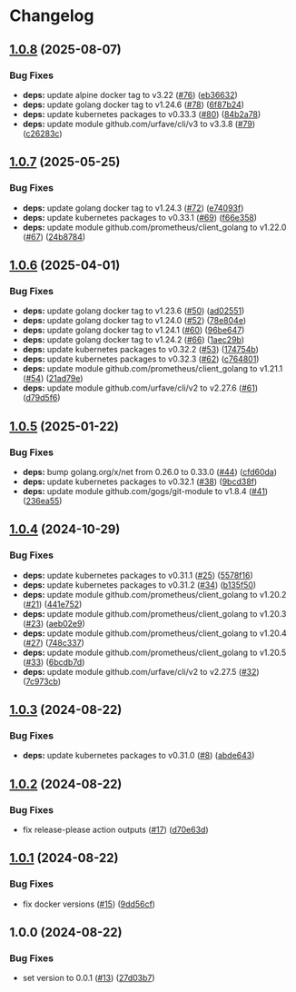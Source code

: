 # Changelog

## [1.0.8](https://github.com/jkrivas/k8s-ha-git-sync/compare/v1.0.7...v1.0.8) (2025-08-07)


### Bug Fixes

* **deps:** update alpine docker tag to v3.22 ([#76](https://github.com/jkrivas/k8s-ha-git-sync/issues/76)) ([eb36632](https://github.com/jkrivas/k8s-ha-git-sync/commit/eb36632378c8c09c0b7795b521e8bec02719150d))
* **deps:** update golang docker tag to v1.24.6 ([#78](https://github.com/jkrivas/k8s-ha-git-sync/issues/78)) ([6f87b24](https://github.com/jkrivas/k8s-ha-git-sync/commit/6f87b241983bad5a3317eab1164467c5a683cb7c))
* **deps:** update kubernetes packages to v0.33.3 ([#80](https://github.com/jkrivas/k8s-ha-git-sync/issues/80)) ([84b2a78](https://github.com/jkrivas/k8s-ha-git-sync/commit/84b2a78a690dfc28909a1d1c17f80b969ee30fe9))
* **deps:** update module github.com/urfave/cli/v3 to v3.3.8 ([#79](https://github.com/jkrivas/k8s-ha-git-sync/issues/79)) ([c26283c](https://github.com/jkrivas/k8s-ha-git-sync/commit/c26283c917dccbafedb37fe01b6ef6b1a0d4538b))

## [1.0.7](https://github.com/jkrivas/k8s-ha-git-sync/compare/v1.0.6...v1.0.7) (2025-05-25)


### Bug Fixes

* **deps:** update golang docker tag to v1.24.3 ([#72](https://github.com/jkrivas/k8s-ha-git-sync/issues/72)) ([e74093f](https://github.com/jkrivas/k8s-ha-git-sync/commit/e74093f55fa26bc76f2100223c606d9f5798a09a))
* **deps:** update kubernetes packages to v0.33.1 ([#69](https://github.com/jkrivas/k8s-ha-git-sync/issues/69)) ([f66e358](https://github.com/jkrivas/k8s-ha-git-sync/commit/f66e358aaad9db8c345dd38c618c3040ad41115a))
* **deps:** update module github.com/prometheus/client_golang to v1.22.0 ([#67](https://github.com/jkrivas/k8s-ha-git-sync/issues/67)) ([24b8784](https://github.com/jkrivas/k8s-ha-git-sync/commit/24b87845e93de48aa3061ffc8782bb6887365b01))

## [1.0.6](https://github.com/jkrivas/k8s-ha-git-sync/compare/v1.0.5...v1.0.6) (2025-04-01)


### Bug Fixes

* **deps:** update golang docker tag to v1.23.6 ([#50](https://github.com/jkrivas/k8s-ha-git-sync/issues/50)) ([ad02551](https://github.com/jkrivas/k8s-ha-git-sync/commit/ad02551619e4e6b9b48a550c15edf0997b1cd61d))
* **deps:** update golang docker tag to v1.24.0 ([#52](https://github.com/jkrivas/k8s-ha-git-sync/issues/52)) ([78e804e](https://github.com/jkrivas/k8s-ha-git-sync/commit/78e804ee4c4b23b3254a7d69c5da3f872e8de317))
* **deps:** update golang docker tag to v1.24.1 ([#60](https://github.com/jkrivas/k8s-ha-git-sync/issues/60)) ([96be647](https://github.com/jkrivas/k8s-ha-git-sync/commit/96be647e7c55b2185db397616eda84cc6e014b26))
* **deps:** update golang docker tag to v1.24.2 ([#66](https://github.com/jkrivas/k8s-ha-git-sync/issues/66)) ([1aec29b](https://github.com/jkrivas/k8s-ha-git-sync/commit/1aec29bf111edde53ed8e7400db01e6080806bcc))
* **deps:** update kubernetes packages to v0.32.2 ([#53](https://github.com/jkrivas/k8s-ha-git-sync/issues/53)) ([174754b](https://github.com/jkrivas/k8s-ha-git-sync/commit/174754bcddab650f837aeb355b4f4b07a21c2666))
* **deps:** update kubernetes packages to v0.32.3 ([#62](https://github.com/jkrivas/k8s-ha-git-sync/issues/62)) ([c764801](https://github.com/jkrivas/k8s-ha-git-sync/commit/c764801c1707259534e032dd9eaeaae6a31f614a))
* **deps:** update module github.com/prometheus/client_golang to v1.21.1 ([#54](https://github.com/jkrivas/k8s-ha-git-sync/issues/54)) ([21ad79e](https://github.com/jkrivas/k8s-ha-git-sync/commit/21ad79e4391727c4cb65bbe83c30ae40ad6be38a))
* **deps:** update module github.com/urfave/cli/v2 to v2.27.6 ([#61](https://github.com/jkrivas/k8s-ha-git-sync/issues/61)) ([d79d5f6](https://github.com/jkrivas/k8s-ha-git-sync/commit/d79d5f6eb69851fefe9062720d6f8b115ea1731b))

## [1.0.5](https://github.com/jkrivas/k8s-ha-git-sync/compare/v1.0.4...v1.0.5) (2025-01-22)


### Bug Fixes

* **deps:** bump golang.org/x/net from 0.26.0 to 0.33.0 ([#44](https://github.com/jkrivas/k8s-ha-git-sync/issues/44)) ([cfd60da](https://github.com/jkrivas/k8s-ha-git-sync/commit/cfd60da465e0e94b8bfeb0d970768e289ac4bf0f))
* **deps:** update kubernetes packages to v0.32.1 ([#38](https://github.com/jkrivas/k8s-ha-git-sync/issues/38)) ([9bcd38f](https://github.com/jkrivas/k8s-ha-git-sync/commit/9bcd38f4ce10a4bf4a891b7fdaa55a846b7665ba))
* **deps:** update module github.com/gogs/git-module to v1.8.4 ([#41](https://github.com/jkrivas/k8s-ha-git-sync/issues/41)) ([236ea55](https://github.com/jkrivas/k8s-ha-git-sync/commit/236ea5508c2c0756ed6031eea5c03eca90841816))

## [1.0.4](https://github.com/jkrivas/k8s-ha-git-sync/compare/v1.0.3...v1.0.4) (2024-10-29)


### Bug Fixes

* **deps:** update kubernetes packages to v0.31.1 ([#25](https://github.com/jkrivas/k8s-ha-git-sync/issues/25)) ([5578f16](https://github.com/jkrivas/k8s-ha-git-sync/commit/5578f167cf6ee1316c680c0b4ebe39b85d0521ae))
* **deps:** update kubernetes packages to v0.31.2 ([#34](https://github.com/jkrivas/k8s-ha-git-sync/issues/34)) ([b135f50](https://github.com/jkrivas/k8s-ha-git-sync/commit/b135f509e9581e50155bb12cb4487b7e97794eb1))
* **deps:** update module github.com/prometheus/client_golang to v1.20.2 ([#21](https://github.com/jkrivas/k8s-ha-git-sync/issues/21)) ([441e752](https://github.com/jkrivas/k8s-ha-git-sync/commit/441e7528224a81d1c27e5499e839b6145e35369b))
* **deps:** update module github.com/prometheus/client_golang to v1.20.3 ([#23](https://github.com/jkrivas/k8s-ha-git-sync/issues/23)) ([aeb02e9](https://github.com/jkrivas/k8s-ha-git-sync/commit/aeb02e9bf6690741bdd2a92bf0def9fcd590fdc2))
* **deps:** update module github.com/prometheus/client_golang to v1.20.4 ([#27](https://github.com/jkrivas/k8s-ha-git-sync/issues/27)) ([748c337](https://github.com/jkrivas/k8s-ha-git-sync/commit/748c33786bc7e8e7e05ed76258fc9e2f87481325))
* **deps:** update module github.com/prometheus/client_golang to v1.20.5 ([#33](https://github.com/jkrivas/k8s-ha-git-sync/issues/33)) ([6bcdb7d](https://github.com/jkrivas/k8s-ha-git-sync/commit/6bcdb7db00c859fcc7683a9a9d23ef90afcf4203))
* **deps:** update module github.com/urfave/cli/v2 to v2.27.5 ([#32](https://github.com/jkrivas/k8s-ha-git-sync/issues/32)) ([7c973cb](https://github.com/jkrivas/k8s-ha-git-sync/commit/7c973cb54e1f70f3107ec3756318b7798f957f32))

## [1.0.3](https://github.com/jkrivas/k8s-ha-git-sync/compare/v1.0.2...v1.0.3) (2024-08-22)


### Bug Fixes

* **deps:** update kubernetes packages to v0.31.0 ([#8](https://github.com/jkrivas/k8s-ha-git-sync/issues/8)) ([abde643](https://github.com/jkrivas/k8s-ha-git-sync/commit/abde64392e35f40acaba114fe11952a18def3234))

## [1.0.2](https://github.com/jkrivas/k8s-ha-git-sync/compare/v1.0.1...v1.0.2) (2024-08-22)


### Bug Fixes

* fix release-please action outputs ([#17](https://github.com/jkrivas/k8s-ha-git-sync/issues/17)) ([d70e63d](https://github.com/jkrivas/k8s-ha-git-sync/commit/d70e63d10d315d266b8f289759154a1846400314))

## [1.0.1](https://github.com/jkrivas/k8s-ha-git-sync/compare/v1.0.0...v1.0.1) (2024-08-22)


### Bug Fixes

* fix docker versions ([#15](https://github.com/jkrivas/k8s-ha-git-sync/issues/15)) ([9dd56cf](https://github.com/jkrivas/k8s-ha-git-sync/commit/9dd56cfc9bdf21830743f0d8b0186581c81ef47c))

## 1.0.0 (2024-08-22)


### Bug Fixes

* set version to 0.0.1 ([#13](https://github.com/jkrivas/k8s-ha-git-sync/issues/13)) ([27d03b7](https://github.com/jkrivas/k8s-ha-git-sync/commit/27d03b73590dab31d2cd9957d26f75f179bf9378))
